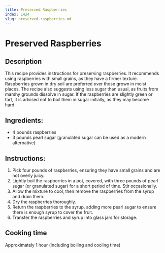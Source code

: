 ```yaml
---
title: Preserved Raspberries
index: 1424
slug: preserved-raspberries.md
---
```


# Preserved Raspberries

## Description
This recipe provides instructions for preserving raspberries. It recommends using raspberries with small grains, as they have a firmer texture. Raspberries grown in dry soil are preferred over those grown in moist places. The recipe also suggests using less sugar than usual, as fruits from marshy grounds dissolve in sugar. If the raspberries are slightly green or tart, it is advised not to boil them in sugar initially, as they may become hard.

## Ingredients:
- 4 pounds raspberries
- 3 pounds pearl sugar (granulated sugar can be used as a modern alternative)

## Instructions:
1. Pick four pounds of raspberries, ensuring they have small grains and are not overly juicy.
2. Lightly boil the raspberries in a pot, covered, with three pounds of pearl sugar (or granulated sugar) for a short period of time. Stir occasionally.
3. Allow the mixture to cool, then remove the raspberries from the syrup and drain them.
4. Dry the raspberries thoroughly.
5. Return the raspberries to the syrup, adding more pearl sugar to ensure there is enough syrup to cover the fruit.
6. Transfer the raspberries and syrup into glass jars for storage.

## Cooking time
Approximately 1 hour (including boiling and cooling time)